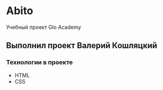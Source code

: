 # Abito
Учебный проект Glo Academy

## Выполнил проект Валерий Кошляцкий

### Технологии в проекте
- HTML
- CSS
